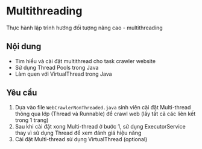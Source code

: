 # Multithreading

Thực hành lập trình hướng đối tượng nâng cao - multithreading

## Nội dung

- Tìm hiểu và cài đặt multithread cho task crawler website
- Sử dụng Thread Pools trong Java
- Làm quen với VirtualThread trong Java

## Yêu cầu
1. Dựa vào file ```WebCrawlerNonThreaded.java``` sinh viên cài đặt Multi-thread thông qua lớp (Thread và Runnable) để crawl web (lấy tất cả các liên kết trong 1 trang)
2. Sau khi cài đặt xong Multi-thread ở bước 1, sử dụng ExecutorService thay vì sử dụng Thread để xem đánh giá hiệu năng
3. Cài đặt Multi-thread sử dụng VirtualThread (optional)
